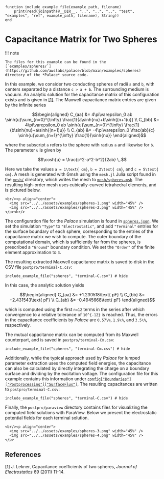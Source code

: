 <!--- Copyright Amazon.com, Inc. or its affiliates. All Rights Reserved. --->
<!--- SPDX-License-Identifier: Apache-2.0 --->
```@setup include_example
function include_example_file(example_path, filename)
    print(read(joinpath(@__DIR__, "..", "..", "..", "test", "examples", "ref", example_path, filename), String))
end
```

# Capacitance Matrix for Two Spheres

!!! note
    
    The files for this example can be found in the
    [`examples/spheres/`](https://github.com/awslabs/palace/blob/main/examples/spheres)
    directory of the *Palace* source code.

In this example, we consider two conducting spheres of radii ``a`` and ``b``, with centers
separated by a distance ``c > a + b``. The surrounding medium is vacuum. An analytic
solution for the capacitance matrix of this configuration exists and is given in
[[1]](#References). The Maxwell capacitance matrix entries are given by the infinite series

```math
\begin{aligned}
C_{aa} &= 4\pi\varepsilon_0 ab \sinh{u}\sum_{n=0}^{\infty} \frac{1}{a\sinh{nu}+b\sinh{(n+1)u}} \\
C_{bb} &= 4\pi\varepsilon_0 ab \sinh{u}\sum_{n=0}^{\infty} \frac{1}{b\sinh{nu}+a\sinh{(n+1)u}} \\
C_{ab} &= -4\pi\varepsilon_0 \frac{ab}{c} \sinh{u}\sum_{n=1}^{\infty} \frac{1}{\sinh{nu}}
\end{aligned}
```

where the subscript ``a`` refers to the sphere with radius ``a`` and likewise for ``b``. The
parameter ``u`` is given by

```math
\cosh{u} = \frac{c^2-a^2-b^2}{2ab} \,.
```

Here we take the values ``a = 1\text{ cm}``, ``b = 2\text{ cm}``, and ``c = 5\text{ cm}``. A
mesh is generated with Gmsh using the `mesh.jl` Julia script found in the
[`mesh/`](https://github.com/awslabs/palace/blob/main/examples/spheres/mesh) directory,
which writes the mesh to
[`mesh/spheres.msh`](https://github.com/awslabs/palace/blob/main/examples/spheres/mesh/spheres.msh).
The resulting high-order mesh uses cubically-curved tetrahedral elements, and is pictured
below.

```@raw html
<br/><p align="center">
  <img src="../../assets/examples/spheres-1.png" width="45%" />
  <img src="../../assets/examples/spheres-2.png" width="45%" />
</p><br/>
```

The configuration file for the *Palace* simulation is found in
[`spheres.json`](https://github.com/awslabs/palace/blob/main/examples/spheres/spheres.json).
We set the simulation `"Type"` to `"Electrostatic"`, and add `"Terminal"` entries for the
surface boundary of each sphere, corresponding to the entries of the capacitance matrix we
wish to compute. The outer boundary of the computational domain, which is sufficiently far
from the spheres, is prescribed a `"Ground"` boundary condition. We set the `"Order"` of
the finite element approximation to ``3``.

The resulting extracted Maxwell capacitance matrix is saved to disk in the CSV file
`postpro/terminal-C.csv`:

```@example include_example
include_example_file("spheres", "terminal-C.csv") # hide
```

In this case, the analytic solution yields

```math
\begin{aligned}
C_{aa} &= +1.230518\text{ pF} \\
C_{bb} &= +2.431543\text{ pF} \\
C_{ab} &= -0.4945668\text{ pF}
\end{aligned}
```

which is computed using the first ``n=12`` terms in the series after which convergence to a
relative tolerance of ``10^{-12}`` is reached. Thus, the errors in the capacitance
coefficients by *Palace* are ``0.57\%``, ``1.9\%``, and ``3.5\%``, respectively.

The mutual capacitance matrix can be computed from its Maxwell counterpart, and is saved in
`postpro/terminal-Cm.csv`:

```@example include_example
include_example_file("spheres", "terminal-Cm.csv") # hide
```

Additionally, while the typical approach used by *Palace* for lumped parameter extraction
uses the computed field energies, the capacitance can also be calculated by directly
integrating the charge on a boundary surface and dividing by the excitation voltage. The
configuration file for this example contains this information under
[`config["Boundaries"]["Postprocessing"]["SurfaceFlux"]`](../config/boundaries.md#boundaries%5B%22Postprocessing%22%5D%5B%22SurfaceFlux%22%5D).
The resulting capacitances are written to `postpro/terminal-C.csv`:

```@example include_example
include_example_file("spheres", "terminal-C.csv") # hide
```

Finally, the `postpro/paraview` directory contains files for visualizing the computed field
solutions with ParaView. Below we present the electrostatic potential fields for each
terminal solution.

```@raw html
<br/><p align="center">
  <img src="../../assets/examples/spheres-3.png" width="45%" />
  <img src="../../assets/examples/spheres-4.png" width="45%" />
</p>
```

## References

[1] J. Lekner, Capacitance coefficients of two spheres, _Journal of Electrostatics_ 69
(2011) 11-14.
